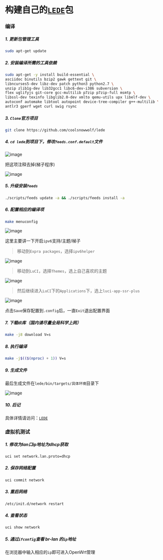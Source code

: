 # 构建自己的[`LEDE`](https://github.com/coolsnowwolf/lede)包

### 编译

##### 1. 更新包管理工具

```bash
sudo apt-get update
```

##### 2. 安装编译所需的工具依赖

```bash
sudo apt-get -y install build-essential \
asciidoc binutils bzip2 gawk gettext git \
libncurses5-dev libz-dev patch python3 python2.7 \
unzip zlib1g-dev lib32gcc1 libc6-dev-i386 subversion \
flex uglifyjs git-core gcc-multilib p7zip p7zip-full msmtp \
libssl-dev texinfo libglib2.0-dev xmlto qemu-utils upx libelf-dev \
autoconf automake libtool autopoint device-tree-compiler g++-multilib \
antlr3 gperf wget curl swig rsync
```

##### 3. `Clone`官方项目

```bash
git clone https://github.com/coolsnowwolf/lede
```

##### 4. `cd lede`到项目下，修改`feeds.conf.default`文件

![image](https://user-images.githubusercontent.com/58240137/119229039-92ced500-bb48-11eb-9e90-a1193e46d2d2.png)

把这项注释去掉(梯子程序)

![image](https://user-images.githubusercontent.com/58240137/119229218-7e3f0c80-bb49-11eb-9cac-54c817e00aa0.png)

##### 5. 升级安装`feeds`

```bash
./scripts/feeds update -a && ./scripts/feeds install -a
```

##### 6. 配置相应的编译项

```bash
make menuconfig
```

![image](https://user-images.githubusercontent.com/58240137/119229298-e7bf1b00-bb49-11eb-9627-099498dccea6.png)

这里主要讲一下开启`ipv6`支持/主题/梯子

> 移动到`Expra packages`，选择`ipv6helper`

![image](https://user-images.githubusercontent.com/58240137/119229339-205ef480-bb4a-11eb-9f7d-71aaa9955f6c.png)

> 移动到`LuCI`，选择`Themes`，选上自己喜欢的主题

![image](https://user-images.githubusercontent.com/58240137/119229386-6916ad80-bb4a-11eb-9c2b-134e37013511.png)

> 然后继续进入`LuCI`下的`Applications`下，选上`luci-app-ssr-plus`

![image](https://user-images.githubusercontent.com/58240137/119229454-c01c8280-bb4a-11eb-9ce8-3d10fb93bc7b.png)

点击`Save`保存配置到`.config`后，一直`Exit`退出配置界面

##### 7. 下载dl库（国内请尽量全局科学上网）

```bash
make -j8 download V=s 
```

##### 8. 执行编译

```bash
make -j$(($(nproc) + 1)) V=s
```

##### 9. 生成文件

最后生成文件在`lede/bin/targets/具体环境`目录下

![image](https://user-images.githubusercontent.com/58240137/119229706-cd863c80-bb4b-11eb-95ce-d0a9948f109e.png)

##### 10. 后记

具体详情请访问：[`LEDE`](https://github.com/coolsnowwolf/lede)


### 虚拟机测试

##### 1. 修改为lan口ip地址为dhcp获取

```bash
uci set network.lan.proto=dhcp
```

##### 2. 保存网络配置

```bash
uci commit network
```

##### 3. 重启网络

```bash
/etc/init.d/network restart
```

##### 4. 查看状态

```bash
uci show network
```

##### 5. 通过`ifconfig`查看 br-lan 的`ip`地址

在浏览器中输入相应的`ip`即可进入OpenWrt管理
